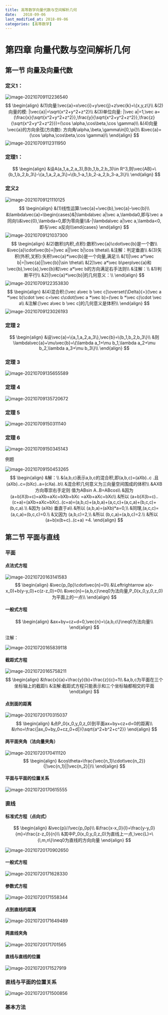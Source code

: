 ```yaml
---
title: 高等数学向量代数与空间解析几何
date:   2018-09-06
last_modified_at: 2018-09-06
categories: [高等数学]
---
```


# 第四章 向量代数与空间解析几何

## 第一节 向量及向量代数

### 定义1：

![image-20210709112236540](https://raw.githubusercontent.com/blueflylabor/images/main/image-20210709112236540.jpg)
$$
\begin{align}
&(1)向量:\vec{a}=x\vec{i}+y\vec{j}+z\vec{k}=\{x,y,z\}\\
&(2)向量的模: |\vec{a}|=\sqrt{x^2+y^2+z^2}\\
&(3)单位向量: |\vec a|=1,\vec a=(\frac{x}{\sqrt{x^2+y^2+z^2}},\frac{y}{\sqrt{x^2+y^2+z^2}},\frac{z}{\sqrt{x^2+y^2+z^2}})=(\cos \alpha,\cos\beta,\cos \gamma)\\
&(4)向量\vec{a}的方向余弦(方向数):
方向角\alpha,\beta,\gamma\in[0,\pi]\\
&\vec{a}=(\cos \alpha,\cos\beta,\cos \gamma)\\
\end{align}
$$
![image-20210709112311950](https://raw.githubusercontent.com/blueflylabor/images/main/image-20210709112311950.jpg)

### 定理1：

$$
\begin{align}
&设A(a_1,a_2,a_3),B(b_1,b_2,b_3)\in R^3,则\vec{AB}=\{b_1,b_2,b_3\}-\{a_1,a_2,a_3\}=\{b_1-a_1,b_2-a_2,b_3-a_3\}\\
\end{align}
$$



### 定义2

![image-20210709121110125](https://raw.githubusercontent.com/blueflylabor/images/main/image-20210709121110125.jpg)
$$
\begin{align}
&(1)线性运算:\vec{a}+\vec{b},\vec{a}-\vec{b}\\
&\lambda\vec{a}=\begin{cases}&|\lambda\vec a|\vec a,\lambda0,即与\vec a同向\\&\vec{0},\lambda=0,即为零向量\\&-|\lambda\vec a|\vec a,\lambda<0,即与\vec a反向\\\end{cases}
\end{align}
$$
![image-20210709121037300](https://raw.githubusercontent.com/blueflylabor/images/main/image-20210709121037300.jpg)
$$
\begin{align}
&(2)数积(内积,点积):数积\vec{a}\cdot\vec{b}是一个数\\
&\vec{a}\cdot\vec{b}=|\vec a||\vec b|\cos \theta\\
&注解：判定垂直\\
&(3)矢积(外积,叉积):矢积\vec{a}*\vec{b}是一个向量,满足:\\
&[1]|\vec a*\vec b|=|\vec{a}||\vec{b}|\sin \theta\\
&[2]\vec a*\vec b\perp\vec{a}和\vec{b},\vec{a},\vec{b}和\vec a*\vec b的方向满足右手法则\\
&注解：\\
&1)判断平行\\
&2)|\vec{a}*\vec{b}|的几何意义：\\
\end{align}
$$
![image-20210709122353830](https://raw.githubusercontent.com/blueflylabor/images/main/image-20210709122353830.jpg)
$$
\begin{align}
&(4)混合积:[\vec a\vec b \vec c]\overset{\Delta}{=}(\vec a *\vec b)\cdot \vec c=\vec c\cdot(\vec a *\vec b)=(\vec b *\vec c)\cdot \vec a\\
&注解:[\vec a\vec b \vec c]的几何意义是体积\\
\end{align}
$$
![image-20210709123026193](https://raw.githubusercontent.com/blueflylabor/images/main/image-20210709123026193.jpg)

### 定理 2

$$
\begin{align}
&设\vec{a}=\{a_1,a_2,a_3\},\vec{b}=\{b_1,b_2,b_3\}\\
&则\lambda\vec{a}+\mu\vec{b}=\{\lambda a_1+\mu b_1,\lambda a_2+\mu b_2,\lambda a_3+\mu b_3\}\\
\end{align}
$$

### 定理 3

![image-20210709135655589](https://raw.githubusercontent.com/blueflylabor/images/main/image-20210709135655589.jpg)

### 定理 4

![image-20210709135720672](https://raw.githubusercontent.com/blueflylabor/images/main/image-20210709135720672.jpg)

### 定理 5

![image-20210709150311140](https://raw.githubusercontent.com/blueflylabor/images/main/image-20210709150311140.jpg)

### 定理 6

![image-20210709150345143](https://raw.githubusercontent.com/blueflylabor/images/main/image-20210709150345143.jpg)

例题

![image-20210709150453265](https://raw.githubusercontent.com/blueflylabor/images/main/image-20210709150453265.jpg)
$$
\begin{align}
&解：\\
&(a,b,c)表示a,b,c的混合积,即(a,b,c)=(aXb)..c .且(aXb)..c=(bXc)..a=(cXa)..b\\
&混合积几何意义为三向量空间围成的体积\\
&AXB方向尊崇右手定则 值为ABsin A..B=ABcos\\
&因为 (a+b)X(b+c)=aXb+aXc+bXb+bXc
=aXb+aXc+bXc\\
&所以 (a+b)X(b+c)..(c+a)=(aXb+aXc+bXc)..(c+a)=(a,b,c)+(a,b,a)+(a,c,c)+(a,c,a)+(b,c,c)+(b,c,a).\\
&因为 (aXb) 垂直于a\\
&所以 (a,b,a)=(aXb)*a=0,\\
&同理,(a,c,c)=(a,c,a)=(b,c,c)=0.\\
&又因为 (a,b,c)=2,\\
&所以 (b,c,a)=(a,b,c)=2.\\
&所以 (a+b)x(b+c)..(c+a) =4.
\end{align}
$$

## 第二节 平面与直线

### 平面

#### 点法式方程

![image-20210720163141583](https://raw.githubusercontent.com/blueflylabor/images/main/image-20210720163141583.jpg)
$$
\begin{align}
&\vec{p_0p}\cdot\vec{n}=0\\
&\Leftrightarrow a(x-x_0)+b(y-y_0)+c(z-z_0)=0\\
&\vec{n}={a,b,c}\neq0为法向量,P_0(x_0,y_0,z_0)为平面上的一点\\
\end{align}
$$

#### 一般式方程

$$
\begin{align}
&ax+by+cz+d=0,\vec{n}=\{a,b,c\}\neq0为法向量\\
\end{align}
$$

注解：

![image-20210720165839118](https://raw.githubusercontent.com/blueflylabor/images/main/image-20210720165839118.jpg)

#### 截距式方程

![image-20210720165758211](https://raw.githubusercontent.com/blueflylabor/images/main/image-20210720165758211.jpg)
$$
\begin{align}
&\frac{x}{a}+\frac{y}{b}+\frac{z}{c}=1\\
&a,b,c为平面在三个坐标轴上的截距\\
&注解:截距式方程只能表示和三个坐标轴都相交的平面
\end{align}
$$

#### 点到面的距离

![image-20210720170315037](https://raw.githubusercontent.com/blueflylabor/images/main/image-20210720170315037.jpg)
$$
\begin{align}
&点P_0(x_0,y_0,z_0)到平面ax+by+cz+d=0的距离\\
&\rho=\frac{|ax_0+by_0+cz_0+d|}{\sqrt{a^2+b^2+c^2}}
\end{align}
$$

#### 两平面夹角（法向量夹角）

![image-20210720170411120](https://raw.githubusercontent.com/blueflylabor/images/main/image-20210720170411120.jpg)
$$
\begin{align}
&cos\theta=\frac{\vec{n_1}\cdot\vec{n_2}}{|\vec{n_1}||\vec{n_2}|}\\
\end{align}
$$

#### 平面与平面的位置关系

![image-20210720170615555](https://raw.githubusercontent.com/blueflylabor/images/main/image-20210720170615555.jpg)

### 直线

#### 标准式方程（点向式）

$$
\begin{align}
&\vec{p}//\vec{p_0p}\\
&\frac{x-x_0}{l}=\frac{y-y_0}{m}=\frac{z-z_0}{n}\\
&其中P_0(x_0,y_0,z_0)为直线上一点,\vec{L}=\{l,m,n\}\neq0为直线的方向向量
\end{align}
$$



![image-20210720170902650](https://raw.githubusercontent.com/blueflylabor/images/main/image-20210720170902650.jpg)

#### 一般式方程

![image-20210720171628330](https://raw.githubusercontent.com/blueflylabor/images/main/image-20210720171628330.jpg)

#### 参数式方程

![image-20210720171558344](https://raw.githubusercontent.com/blueflylabor/images/main/image-20210720171558344.jpg)

#### 点到直线的距离

![image-20210720171649489](https://raw.githubusercontent.com/blueflylabor/images/main/image-20210720171649489.jpg)

#### 两直线夹角

![image-20210720171701565](https://raw.githubusercontent.com/blueflylabor/images/main/image-20210720171701565.jpg)

#### 直线与直线的位置

![image-20210720171527919](https://raw.githubusercontent.com/blueflylabor/images/main/image-20210720171527919.jpg)

### 直线与平面的位置关系

![image-20210720171500856](https://raw.githubusercontent.com/blueflylabor/images/main/image-20210720171500856.jpg)

### 基本方法


